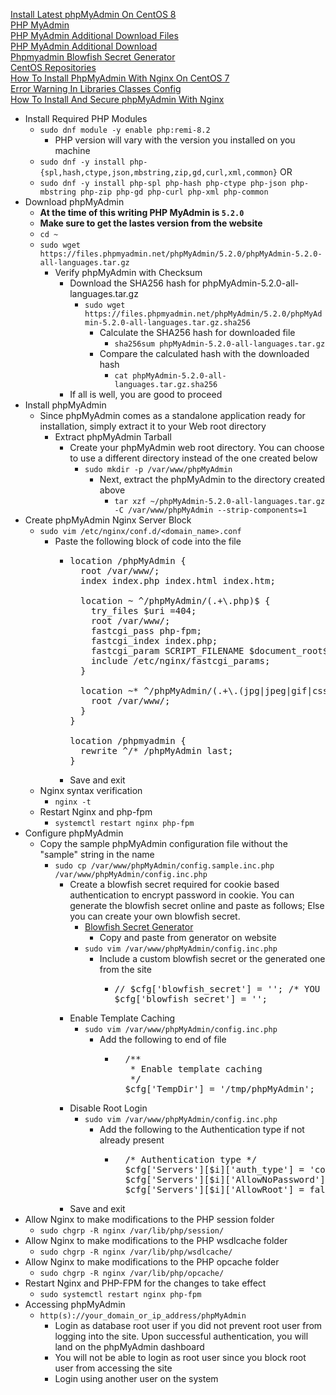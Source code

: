 [Install Latest phpMyAdmin On CentOS 8](https://kifarunix.com/install-latest-phpmyadmin-on-centos-8/)<br />
[PHP MyAdmin](https://www.phpmyadmin.net/)<br />
[PHP MyAdmin Additional Download Files](https://www.phpmyadmin.net/files/)<br />
[PHP MyAdmin Additional Download](https://www.phpmyadmin.net/downloads/)<br />
[Phpmyadmin Blowfish Secret Generator](https://phpsolved.com/phpmyadmin-blowfish-secret-generator/])<br />
[CentOS Repositories](https://centos.pkgs.org/)<br />
[How To Install PhpMyAdmin With Nginx On CentOS 7](https://linuxize.com/post/how-to-install-phpmyadmin-with-nginx-on-centos-7/)<br />
[Error Warning In Libraries Classes Config](https://stackoverflow.com/questions/65641099/phpmyadmin-5-1-0-rc1-5-0-4-error-warning-in-libraries-classes-config-php12)<br />
[How To Install And Secure phpMyAdmin With Nginx](https://www.digitalocean.com/community/tutorials/how-to-install-and-secure-phpmyadmin-with-nginx-on-an-ubuntu-20-04-server)

* Install Required PHP Modules
  * `sudo dnf module -y enable php:remi-8.2`
    * PHP version will vary with the version you installed on you machine
  * `sudo dnf -y install php-{spl,hash,ctype,json,mbstring,zip,gd,curl,xml,common}` OR
  * `sudo dnf -y install php-spl php-hash php-ctype php-json php-mbstring php-zip php-gd php-curl php-xml php-common`
* Download phpMyAdmin
  * **At the time of this writing PHP MyAdmin is `5.2.0`**
  * **Make sure to get the lastes version from the website**
  * `cd ~`
  * `sudo wget https://files.phpmyadmin.net/phpMyAdmin/5.2.0/phpMyAdmin-5.2.0-all-languages.tar.gz`
    * Verify phpMyAdmin with Checksum
      * Download the SHA256 hash for phpMyAdmin-5.2.0-all-languages.tar.gz
        * `sudo wget https://files.phpmyadmin.net/phpMyAdmin/5.2.0/phpMyAdmin-5.2.0-all-languages.tar.gz.sha256`
          * Calculate the SHA256 hash for downloaded file
            * `sha256sum phpMyAdmin-5.2.0-all-languages.tar.gz`
          * Compare the calculated hash with the downloaded hash
            * `cat phpMyAdmin-5.2.0-all-languages.tar.gz.sha256`
      * If all is well, you are good to proceed
* Install phpMyAdmin
  * Since phpMyAdmin comes as a standalone application ready for installation, simply extract it to your Web root directory
    * Extract phpMyAdmin Tarball
      * Create your phpMyAdmin web root directory. You can choose to use a different directory instead of the one created below
        * `sudo mkdir -p /var/www/phpMyAdmin`
          * Next, extract the phpMyAdmin to the directory created above
            * `tar xzf ~/phpMyAdmin-5.2.0-all-languages.tar.gz -C /var/www/phpMyAdmin --strip-components=1`
* Create phpMyAdmin Nginx Server Block
  * `sudo vim /etc/nginx/conf.d/<domain_name>.conf`
    * Paste the following block of code into the file
      * <pre>
        location /phpMyAdmin {
          root /var/www/;
          index index.php index.html index.htm;

          location ~ ^/phpMyAdmin/(.+\.php)$ {
            try_files $uri =404;
            root /var/www/;
            fastcgi_pass php-fpm;
            fastcgi_index index.php;
            fastcgi_param SCRIPT_FILENAME $document_root$fastcgi_script_name;
            include /etc/nginx/fastcgi_params;
          }

          location ~* ^/phpMyAdmin/(.+\.(jpg|jpeg|gif|css|png|js|ico|html|xml|txt))$ {
            root /var/www/;
          }
        }

        location /phpmyadmin {
          rewrite ^/* /phpMyAdmin last;
        }
        </pre>
      * Save and exit
  * Nginx syntax verification
    * `nginx -t`
  * Restart Nginx and php-fpm
    * `systemctl restart nginx php-fpm`
* Configure phpMyAdmin
  * Copy the sample phpMyAdmin configuration file without the "sample" string in the name
    * `sudo cp /var/www/phpMyAdmin/config.sample.inc.php /var/www/phpMyAdmin/config.inc.php`
      * Create a blowfish secret required for cookie based authentication to encrypt password in cookie. You can generate the blowfish secret online and paste as follows; Else you can create your own blowfish secret.
        * [Blowfish Secret Generator](https://phpsolved.com/phpmyadmin-blowfish-secret-generator/)
          * Copy and paste from generator on website
        * `sudo vim /var/www/phpMyAdmin/config.inc.php`
          * Include a custom blowfish secret or the generated one from the site
            * <pre>
              // $cfg['blowfish_secret'] = ''; /* YOU MUST FILL IN THIS FOR COOKIE AUTH! */
              $cfg['blowfish_secret'] = '<blowfish_secret_code_goes_here>';
              </pre>
      * Enable Template Caching
        * `sudo vim /var/www/phpMyAdmin/config.inc.php`
          * Add the following to end of file
            * <pre>
                /**
                 * Enable template caching
                 */
                $cfg['TempDir'] = '/tmp/phpMyAdmin';
              </pre>
      * Disable Root Login
        * `sudo vim /var/www/phpMyAdmin/config.inc.php`
          * Add the following to the Authentication type if not already present
            * <pre>
                /* Authentication type */
                $cfg['Servers'][$i]['auth_type'] = 'cookie';
                $cfg['Servers'][$i]['AllowNoPassword'] = false;
                $cfg['Servers'][$i]['AllowRoot'] = false;
              </pre>
      * Save and exit
* Allow Nginx to make modifications to the PHP session folder
  * `sudo chgrp -R nginx /var/lib/php/session/`
* Allow Nginx to make modifications to the PHP wsdlcache folder
  * `sudo chgrp -R nginx /var/lib/php/wsdlcache/`
* Allow Nginx to make modifications to the PHP opcache folder
  * `sudo chgrp -R nginx /var/lib/php/opcache/`
* Restart Nginx and PHP-FPM for the changes to take effect
  * `sudo systemctl restart nginx php-fpm`
* Accessing phpMyAdmin
  * `http(s)://your_domain_or_ip_address/phpMyAdmin`
    * Login as database root user if you did not prevent root user from logging into the site. Upon successful authentication, you will land on the phpMyAdmin dashboard
    * You will not be able to login as root user since you block root user from accessing the site
    * Login using another user on the system
